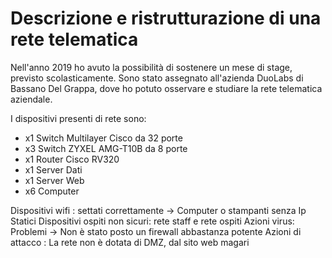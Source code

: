 # Descrizione e ristrutturazione di una rete telematica

Nell'anno 2019 ho avuto la possibilità di sostenere un mese di stage, previsto scolasticamente. 
Sono stato assegnato all'azienda DuoLabs di Bassano Del Grappa, dove ho potuto osservare e studiare la rete telematica aziendale.

I dispositivi presenti di rete sono:
- x1 Switch Multilayer Cisco da 32 porte
- x3 Switch ZYXEL AMG-T10B da 8 porte
- x1 Router Cisco RV320
- x1 Server Dati
- x1 Server Web 
- x6 Computer


Dispositivi wifi : settati correttamente -> Computer o stampanti senza Ip Statici
Dispositivi ospiti non sicuri: rete staff e rete ospiti
Azioni virus: Problemi -> Non è stato posto un firewall abbastanza potente
Azioni di attacco : La rete non è dotata di DMZ, dal sito web magari
<!--stackedit_data:
eyJoaXN0b3J5IjpbLTkyODI2NzY2NiwtMTg4ODcxOTkyMiwtMT
k1MTA5NTQ1MCwtMTQxNDg0Nzc1NiwyMDkxMjMwMTI5LC0yMDg4
NzQ2NjEyXX0=
-->
